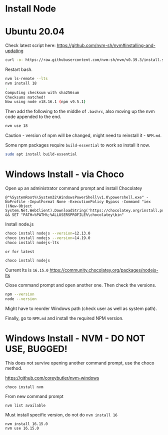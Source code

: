 # Install Node

# Ubuntu 20.04

Check latest script here: https://github.com/nvm-sh/nvm#installing-and-updating

```sh
curl -o- https://raw.githubusercontent.com/nvm-sh/nvm/v0.39.3/install.sh | bash
```

Restart bash.

```sh
nvm ls-remote --lts
nvm install 18
.
Computing checksum with sha256sum
Checksums matched!
Now using node v18.16.1 (npm v9.5.1)
```

Then add the following to the middle of `.bashrc`, also moving up the nvm code appended to the end.

```sh
nvm use 18
```

Caution - version of npm will be changed, might need to reinstall it - `NPM.md`.

Some npm packages require `build-essential` to work so install it now.

```sh
sudo apt install build-essential
```

# Windows Install - via Choco

Open up an administrator command prompt and install Chocolatey

```batch
@"%SystemRoot%\System32\WindowsPowerShell\v1.0\powershell.exe" -NoProfile -InputFormat None -ExecutionPolicy Bypass -Command "iex ((New-Object System.Net.WebClient).DownloadString('https://chocolatey.org/install.ps1'))" && SET "PATH=%PATH%;%ALLUSERSPROFILE%\chocolatey\bin"
```

Install node.js

```sh
choco install nodejs --version=12.13.0
choco install nodejs --version=14.19.0
choco install nodejs-lts

or for latest

choco install nodejs
```

Current lts is `16.15.0` https://community.chocolatey.org/packages/nodejs-lts

Close command prompt and open another one. Then check the versions.

```sh
npm --version
node --version
```

Might have to reorder Windows path (check user as well as system path).

Finally, go to `NPM.md` and install the required NPM version.

# Windows Install - NVM - DO NOT USE, BUGGED!

This does not survive opening another command prompt, use the choco method.

https://github.com/coreybutler/nvm-windows

```
choco install nvm
```

From new command prompt

```
nvm list available
```

Must install specific version, do not do `nvm install 16`

```
nvm install 16.15.0
nvm use 16.15.0
```
